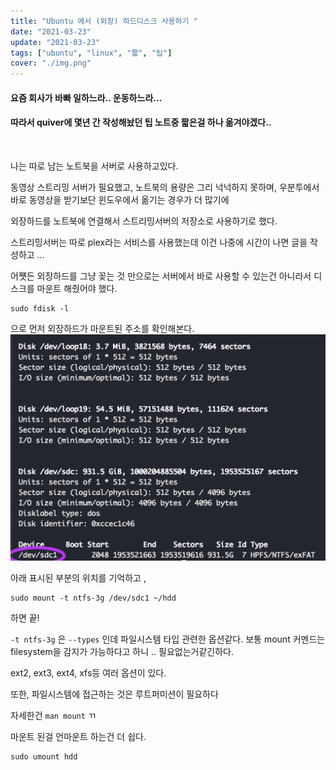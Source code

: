 ```yaml
---
title: "Ubuntu 에서 (외장) 하드디스크 사용하기 "
date: "2021-03-23"
update: "2021-03-23"
tags: ["ubuntu", "linux", "짧", "팁"]
cover: "./img.png"
---
```


#### 요즘 회사가 바빠 일하느라.. 운동하느라...

#### 따라서 quiver에 몇년 간 작성해놨던 팁 노트중 짧은걸 하나 옮겨야겠다..

<br/>

나는 따로 남는 노트북을 서버로 사용하고있다.

동영상 스트리밍 서버가 필요했고, 노트북의 용량은 그리 넉넉하지 못하며, 우분투에서 바로 동영상을 받기보단 윈도우에서 옮기는 경우가 더 많기에

외장하드를 노트북에 연결해서 스트리밍서버의 저장소로 사용하기로 했다.

스트리밍서버는 따로 plex라는 서비스를 사용했는데 이건 나중에 시간이 나면 글을 작성하고 ...

어쩃든 외장하드를 그냥 꽂는 것 만으로는 서버에서 바로 사용할 수 있는건 아니라서 디스크를 마운트 해줬어야 했다.

```shell
sudo fdisk -l
```

으로 먼저 외장하드가 마운트된 주소를 확인해본다.
![image-20210324021023597](./1.png)

아래 표시된 부분의 위치를 기억하고 ,

```shell
sudo mount -t ntfs-3g /dev/sdc1 ~/hdd
```

하면 끝!

`-t ntfs-3g` 은 `--types` 인데 파일시스템 타입 관련한 옵션같다. 보통 mount 커멘드는 filesystem을 감지가 가능하다고 하니 .. 필요없는거같긴하다.

ext2, ext3, ext4, xfs등 여러 옵션이 있다.

또한, 파일시스템에 접근하는 것은 루트퍼미션이 필요하다

자세한건 `man mount` ㄲ

마운트 된걸 언마운트 하는건 더 쉽다.

```shell
sudo umount hdd
```
